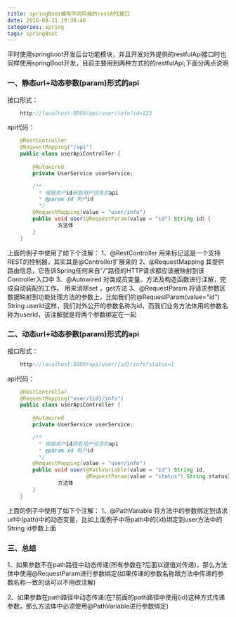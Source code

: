 ```yaml
---
title: springBoot编写不同风格的restAPI接口
date: 2016-08-31 19:38:46
categories: spring
tags: springBoot
---
```

平时使用springboot开发后台功能模块，并且开发对外提供的restfulApi接口时也同样使用springBoot开发，目前主要用到两种方式的的restfulApi;下面分两点说明

### 一、静态url+动态参数(param)形式的api ###
接口形式：

```java
	http://localhost:8080/api/user/info?id=123
```

api代码：

```java
	@RestController
	@RequestMapping("/api")
	public class userApiController {
		
		@Autowired
		private UserService userService;

		/**
		  * 根据用户id获取用户信息的api
		  * @param id 用户id
		  */
		@RequestMapping(value = "user/info")
		public void user(@RequestParam(value = "id") String id）{
				方法体
		}
	}
```

上面的例子中使用了如下个注解：
1、@RestController  用来标记这是一个支持REST的控制器，其实其是@Controller扩展来的
2、@RequestMapping  其提供路由信息，它告诉Spring任何来自"/"路径的HTTP请求都应该被映射到该Controller入口中
3、@Autowired  对类成员变量、方法及构造函数进行注解，完成自动装配的工作。 用来消除set ，get方法
3、@RequestParam 将请求参数区数据映射到功能处理方法的参数上，比如我们的@RequestParam(value="id") String userId这样，我们对外公开的参数名称为id，而我们业务方法体用的参数名称为userId，该注解就是将两个参数绑定在一起


### 二、动态url+动态参数(param)形式的api ###

接口形式：

```java
	http://localhost:8080/api/user/{id}/info?status=1
```

api代码：

```java
	@RestController
	@RequestMapping("user/{id}/info")
	public class userApiController {
		
		@Autowired
		private UserService userService;

		/**
		  * 根据用户id获取用户信息的api
		  * @param id 用户id
		  */
		@RequestMapping(value = "user/info")
		public void user(@PathVariable(value = "id") String id,
						 @RequestParam(value = "status") String status）{
				方法体
		}
	}
```

上面的例子中使用了如下个注解：
1、@PathVariable 将方法中的参数绑定到请求url中(path)中的动态变量，比如上面例子中将path中的{id}绑定到user方法中的String id参数上面


### 三、总结 ###

1、如果参数不在path路径中动态传递(所有参数在?后面以键值对传递)，那么方法体中使用@RequestParam进行参数绑定(如果传递的参数名称跟方法中传递的参数名称一致的话可以不用改注解)

2、如果参数在path路径中动态传递(在?前面的path路径中使用{id}这种方式传递参数，那么方法体中必须使用@PathVariable进行参数绑定)